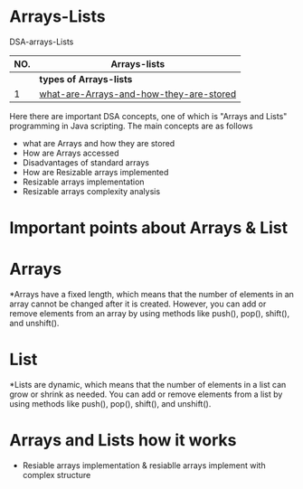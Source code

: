 # Arrays-Lists
DSA-arrays-Lists 

| NO.| **Arrays-lists**                                                                                                                                                         |
| ---| ------------------------------------------------------------------------------------------------------------------------------------------------------------------------------------------------------------------------------------------------------|
|    | **types of Arrays-lists**                                                                                                                                                |
| 1  | [what-are-Arrays-and-how-they-are-stored](#)                                                                                                                             |
Here there are important DSA concepts, one of which is "Arrays and Lists" programming in Java scripting. The main concepts are as follows
<ul>
  
<li>what are Arrays and how they are stored <br>
<li>How are Arrays accessed <br>
<li>Disadvantages of standard arrays <br>
<li>How are Resizable arrays implemented <br>
<li>Resizable arrays implementation <br>
<li>Resizable arrays complexity analysis <br>

</ul>

# Important points about Arrays & List

# Arrays
*Arrays have a fixed length, which means that the number of elements in an array cannot be changed after it is created. However, you can add or remove elements from an array by using methods like push(), pop(), shift(), and unshift().

# List
*Lists are dynamic, which means that the number of elements in a list can grow or shrink as needed. You can add or remove elements from a list by using methods like push(), pop(), shift(), and unshift().

# Arrays and Lists how it works 
* Resiable arrays implementation & resiablle arrays implement with complex structure

